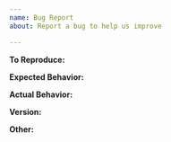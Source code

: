 ```yaml
---
name: Bug Report
about: Report a bug to help us improve

---
```


<!--
YOUR ISSUE MAY BE CLOSED IF YOU DO NOT FOLLOW THIS TEMPLATE

Consider searching for similar issues before submitting yours:
https://github.com/Discord4J/Discord4J/issues?q=is%3Aissue+label%3Abug
-->

**To Reproduce:** <!-- A simple set of reproduction steps or a MINIMAL reproducible example -->

**Expected Behavior:** <!-- What you expect to happen in the context of the bug. -->

**Actual Behavior:** <!-- What actually happens instead. If an error occurs, include the stacktrace here. -->

**Version:** <!-- The version of Discord4J on which the bug is produced. -->

**Other:** <!-- Any other information you feel is relevant to the bug report. -->